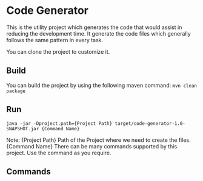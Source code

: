 # Code Generator
This is the utility project which generates the code that would assist in reducing the development time. It generate the code files which generally follows the same pattern in every task.

You can clone the project to customize it.

## Build
You can build the project by using the following maven command:
`mvn clean package`

## Run
```
java -jar -Dproject.path={Project Path} target/code-generator-1.0-SNAPSHOT.jar {Command Name}
```
Note:
{Project Path} Path of the Project where we need to create the files.
{Command Name} There can be many commands supported by this project. Use the command as you require.

## Commands
